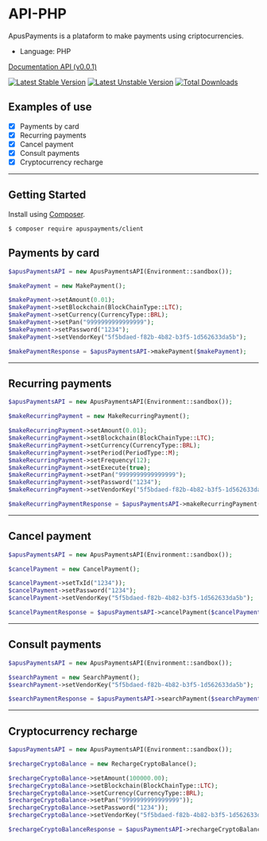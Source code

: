 # API-PHP

ApusPayments is a plataform to make payments using criptocurrencies. 

* Language: PHP

[Documentation API (v0.0.1)](https://docs.apuspayments.com/)

[![Latest Stable Version](https://poser.pugx.org/apuspayments/client/version)](https://packagist.org/packages/apuspayments/client)
[![Latest Unstable Version](https://poser.pugx.org/apuspayments/client/v/unstable)](//packagist.org/packages/apuspayments/client)
[![Total Downloads](https://poser.pugx.org/apuspayments/client/downloads)](https://packagist.org/packages/apuspayments/client)

## Examples of use 

* [x] Payments by card
* [x] Recurring payments
* [x] Cancel payment
* [x] Consult payments
* [x] Cryptocurrency recharge

<hr>

## Getting Started

Install using [Composer](https://packagist.org/packages/apuspayments/client).

```
$ composer require apuspayments/client
```

## Payments by card

```php
$apusPaymentsAPI = new ApusPaymentsAPI(Environment::sandbox());

$makePayment = new MakePayment();

$makePayment->setAmount(0.01);
$makePayment->setBlockchain(BlockChainType::LTC);
$makePayment->setCurrency(CurrencyType::BRL);
$makePayment->setPan("9999999999999999");
$makePayment->setPassword("1234");
$makePayment->setVendorKey("5f5bdaed-f82b-4b82-b3f5-1d562633da5b");

$makePaymentResponse = $apusPaymentsAPI->makePayment($makePayment);
```

<hr>

## Recurring payments

```php
$apusPaymentsAPI = new ApusPaymentsAPI(Environment::sandbox());

$makeRecurringPayment = new MakeRecurringPayment();

$makeRecurringPayment->setAmount(0.01);
$makeRecurringPayment->setBlockchain(BlockChainType::LTC);
$makeRecurringPayment->setCurrency(CurrencyType::BRL);
$makeRecurringPayment->setPeriod(PeriodType::M);
$makeRecurringPayment->setFrequency(12);
$makeRecurringPayment->setExecute(true);
$makeRecurringPayment->setPan("9999999999999999");
$makeRecurringPayment->setPassword("1234");
$makeRecurringPayment->setVendorKey("5f5bdaed-f82b-4b82-b3f5-1d562633da5b");

$makeRecurringPaymentResponse = $apusPaymentsAPI->makeRecurringPayment($makePayment);
```
<hr>

## Cancel payment

```php
$apusPaymentsAPI = new ApusPaymentsAPI(Environment::sandbox());

$cancelPayment = new CancelPayment();

$cancelPayment->setTxId("1234"));
$cancelPayment->setPassword("1234");
$cancelPayment->setVendorKey("5f5bdaed-f82b-4b82-b3f5-1d562633da5b");

$cancelPaymentResponse = $apusPaymentsAPI->cancelPayment($cancelPayment);
```
<hr>

## Consult payments

```php
$apusPaymentsAPI = new ApusPaymentsAPI(Environment::sandbox());

$searchPayment = new SearchPayment();
$searchPayment->setVendorKey("5f5bdaed-f82b-4b82-b3f5-1d562633da5b");

$searchPaymentResponse = $apusPaymentsAPI->searchPayment($searchPayment);
```
<hr>

## Cryptocurrency recharge

```php
$apusPaymentsAPI = new ApusPaymentsAPI(Environment::sandbox());

$rechargeCryptoBalance = new RechargeCryptoBalance();

$rechargeCryptoBalance->setAmount(100000.00);
$rechargeCryptoBalance->setBlockchain(BlockChainType::LTC);
$rechargeCryptoBalance->setCurrency(CurrencyType::BRL);
$rechargeCryptoBalance->setPan("9999999999999999"));
$rechargeCryptoBalance->setPassword("1234"));
$rechargeCryptoBalance->setVendorKey("5f5bdaed-f82b-4b82-b3f5-1d562633da5b");

$rechargeCryptoBalanceResponse = $apusPaymentsAPI->rechargeCryptoBalance($rechargeCryptoBalance);
```
